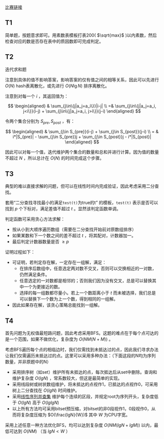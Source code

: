 [比赛链接](https://leetcode.cn/contest/weekly-contest-340/)

## T1

简单题，按题意求即可。用素数表模板打表200( $\sqrt{max}$ )以内素数，然后检查对应的数是否存在表中的质因数即可完成判定。

## T2

迭代求和题

注意到具体的值不影响答案，影响答案的仅有值之间的相等关系，因此可以先进行 $O(N)$ hash表离散化，或先进行 $O(N\lg{N})$ 排序离散化。

注意到对每一个 $i$ ，其返回值为：

$$
\begin{aligned}
& \sum_{j\in\{j|a_j=a_i\}}|i-j| \\
=& \sum_{j\in\{j|a_j=a_i, j<i\}}(i-j) + \sum_{j\in\{j|a_j=a_i, j>i\}}(j-i)
\end{aligned}
$$

令两个集合分别为 $S_{pre}, S_{post}$ ，有：

$$
\begin{aligned}
& \sum_{j\in S_{pre}}(i-j) + \sum_{j\in S_{post}}(j-i) \\
= & i*|S_{pre}| - \sum_{j\in S_{pre}}j + \sum_{j\in S_{post}}j - i*|S_{post}|
\end{aligned}
$$

因此可以对每一个值，迭代维护两个集合的数量和总和并进行计算。因为值的数量不超过 $N$ ，所以总计在 $O(N)$ 的时间完成这个步骤。

## T3

典型的难以直接求解的问题，但可以在线性时间内完成验证，因此考虑采用二分查找。

套用“二分查找寻找最小的满足`test(t)`为true的t” 的模板，`test(t)` 表示是否可以找到 $p$ 个下标对，满足差值不超过 $t$ 。显然该判定函数单调。

判定函数可采用贪心方法求解：

* 按从小到大顺序遍历数组（需要在二分查找开始前对原数组排序）
* 如果某数和下一个数之间的差不超过 $t$ ，将其配对，计数器加一。
* 最后判定计数器数量是否 $\ge p$ 

证明过程如下：

* 可证明，若判定存在解，一定存在一组解，满足：
    * 在排序后数组中，任意选定两对数不交叉，否则可以交换相近的一对数，仍然满足条件。
    * 任意选定的一对数都是相邻的；否则我们因为没有交叉，总是可以替换其中一个为更接近的数。
    * 选择的每一组数都尽量小。若上一个数距离小于 $t$ 而未被选择，我们总是可以替换下一个数为上一个数，得到相同的一组解。
* 因此如果存在解，该贪心策略总能找到一组解。

## T4

首先问题为无权值最短路问题，因此考虑采用BFS。这题的难点在于每个点可达的是一个范围，如果不做优化，复杂度为 $O(NM(N+M))$ 。

考虑BFS遍历每个点的相临边时，我们仅需找到未抵达过的点，因此我们寻求办法让我们仅需遍历未抵达过的点。这里可以采用多种办法：（下面这段的N均为序列数量，并非原题中的N）

* 采用排序树（如set）维护所有未抵达的点，每次抵达后从set中删除。查询和维护复杂度 $O(lgN)$ ，常系数较大，但这是最简单的实现。
* 采用线段树或树状数组维护，将未抵达的点视作1，已抵达的点视作0，可采用树上二分查找在 $O(lgN)$ 时间维护。
* 采用[线性序列并查集](https://www.cnblogs.com/bzy-blog/p/linear-sequence-disjoint-set.html) 维护每个连续的区段，并规定root为序列开头，复杂度低于 $O(lgN)$ 高于 $O(lglgN)$ 
* 以上所有方法均可采用bitset预压缩，对bitset的非0段视作1，0段视作0，从而将复杂度压缩为 $O(\frac{lgN}{W})$ 其中 $W$ 为CPU字宽。

采用上述任意一种方法优化BFS，均可以达到复杂度 $O(NM(lgN+lgM))$ 以内，最低可达到 $O(NM)$ （当 $lgN \lt W$ ）